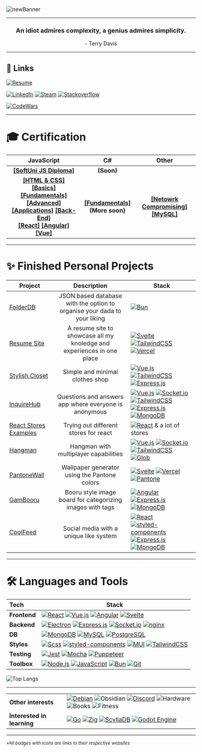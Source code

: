 [//]: # (Profile picture by hcnone: https://twitter.com/hcnone)
[//]: # (Girl on the README by Rivhey: https://www.reddit.com/user/Rivhey/)

![newBanner](https://github.com/GameBear64/GameBear64/assets/33098072/a3bb3713-cf3a-4263-a764-3bb3ff48dca3)

---
<h3 align=center>
  An idiot admires complexity, a genius admires simplicity.
</h2>
<p align=center>
  - Terry Davis
</p>

---

## 🔗 Links
[![Resume](https://img.shields.io/badge/Resume--Website-4EA94B.svg?style=for-the-badge&logo=googledocs&logoColor=white)](https://gam-resume-site.vercel.app/)  

[![LinkedIn](https://img.shields.io/badge/linkedin-%230077B5.svg?style=for-the-badge&logo=linkedin&logoColor=white)](https://www.linkedin.com/in/vladimir-d-petrov/)
[![Steam](https://img.shields.io/badge/steam-%23000000.svg?style=for-the-badge&logo=steam&logoColor=white)](https://steamcommunity.com/id/GameBear/)
[![Stackoverflow](https://img.shields.io/badge/-Stackoverflow-FE7A16?style=for-the-badge&logo=stack-overflow&logoColor=white)](https://stackoverflow.com/users/7149508/gambar)  

[![CodeWars](https://www.codewars.com/users/GameBear64/badges/micro)](https://www.codewars.com/users/GameBear64)

---
# 🎓 Certification  

| JavaScript         | C#            | Other      |
| :----------------: | :-----------: | :--------: |
| **[[SoftUni JS Diploma]](https://softuni.bg/Certificates/Details/174956/3cfcef66)** | **(Soon)** |
| **[[HTML & CSS]](https://softuni.bg/certificates/details/147238/ddfb476c) <br> [[Basics]](https://softuni.bg/certificates/details/109583/66a77ff4) [[Fundamentals]](https://softuni.bg/certificates/details/119720/5df825ba) [[Advanced]](https://softuni.bg/certificates/details/126429/78227b8d) <br> [[Applications]](https://softuni.bg/certificates/details/130516/694d7db5) [[Back-End]](https://softuni.bg/certificates/details/142300/3d3e858a) <br> [[React]](https://softuni.bg/certificates/details/140603/42716068) [[Angular]](https://softuni.bg/certificates/details/152883/0037814e) [[Vue]](https://softuni.bg/certificates/details/199031/5c18ca33)** | **[[Fundamentals]](https://softuni.bg/certificates/details/222265/2c84dd44) <br> (More soon)** | **[[Netowrk Compromising]](https://softuni.bg/certificates/details/171692/b94990bb) <br> [[MySQL]](https://softuni.bg/certificates/details/172232/dab96a14)** |

---
# ✨ Finished Personal Projects
| Project         | Description     | Stack      |
| --------------- | :-------------: | ---------- |
| [FolderDB](https://github.com/GameBear64/FolderDB) | JSON based database with the option to organise your dada to your liking | [![Bun](https://img.shields.io/badge/Bun-%23000000.svg?style=for-the-badge&logo=bun&logoColor=white)](https://bun.sh/) |
| [Resume Site](https://github.com/GameBear64/resume-site/tree/main) | A resume site to showcase all my knoledge and experiences in one place | [![Svelte](https://img.shields.io/badge/svelte-%23f1413d.svg?style=for-the-badge&logo=svelte&logoColor=white)](https://svelte.dev) [![TailwindCSS](https://img.shields.io/badge/tailwindcss-%2338B2AC.svg?style=for-the-badge&logo=tailwind-css&logoColor=white)](https://tailwindcss.com/) [![Vercel](https://img.shields.io/badge/vercel-%23000000.svg?style=for-the-badge&logo=vercel&logoColor=white)](https://vercel.com/) |
| [Stylish Closet](https://github.com/GameBear64/Clothes-Shop) | Simple and minimal clothes shop | [![Vue.js](https://img.shields.io/badge/vuejs-%2335495e.svg?style=for-the-badge&logo=vuedotjs&logoColor=%234FC08D)](https://vuejs.org/) [![TailwindCSS](https://img.shields.io/badge/tailwindcss-%2338B2AC.svg?style=for-the-badge&logo=tailwind-css&logoColor=white)](https://tailwindcss.com/) [![Express.js](https://img.shields.io/badge/express.js-%23404d59.svg?style=for-the-badge&logo=express&logoColor=%2361DAFB)](https://expressjs.com) |
| [InquireHub](https://github.com/GameBear64/InquireHub) | Questions and answers app where everyone is anonymous | [![Vue.js](https://img.shields.io/badge/vuejs-%2335495e.svg?style=for-the-badge&logo=vuedotjs&logoColor=%234FC08D)](https://vuejs.org/) [![Socket.io](https://img.shields.io/badge/Socket.io-black?style=for-the-badge&logo=socket.io&badgeColor=010101)](https://socket.io/)  [![TailwindCSS](https://img.shields.io/badge/tailwindcss-%2338B2AC.svg?style=for-the-badge&logo=tailwind-css&logoColor=white)](https://tailwindcss.com/) [![Express.js](https://img.shields.io/badge/express.js-%23404d59.svg?style=for-the-badge&logo=express&logoColor=%2361DAFB)](https://expressjs.com) [![MongoDB](https://img.shields.io/badge/MongoDB-4EA94B?style=for-the-badge&logo=mongodb&logoColor=white)](https://www.mongodb.com/) |
| [React Stores Examples](https://github.com/GameBear64/React-Stores-Examples) | Trying out different stores for react | [![React](https://img.shields.io/badge/react-%2320232a.svg?style=for-the-badge&logo=react&logoColor=%2361DAFB)](https://reactjs.org/) & a lot of stores |
| [Hangman](https://github.com/GameBear64/hangman) | Hangman with multiplayer capabilities | [![Vue.js](https://img.shields.io/badge/vuejs-%2335495e.svg?style=for-the-badge&logo=vuedotjs&logoColor=%234FC08D)](https://vuejs.org/) [![Socket.io](https://img.shields.io/badge/Socket.io-black?style=for-the-badge&logo=socket.io&badgeColor=010101)](https://socket.io/)  [![TailwindCSS](https://img.shields.io/badge/tailwindcss-%2338B2AC.svg?style=for-the-badge&logo=tailwind-css&logoColor=white)](https://tailwindcss.com/) [![Glob](https://img.shields.io/badge/GLOB-774AB7?style=for-the-badge&logoColor=white)](https://www.npmjs.com/package/glob) |
| [PantoneWall](https://pantone-wall.vercel.app/) | Wallpaper generator using the Pantone colors | [![Svelte](https://img.shields.io/badge/svelte-%23f1413d.svg?style=for-the-badge&logo=svelte&logoColor=white)](https://svelte.dev) [![Vercel](https://img.shields.io/badge/vercel-%23000000.svg?style=for-the-badge&logo=vercel&logoColor=white)](https://vercel.com/) [![Pantone](https://img.shields.io/badge/Pantone-AC354B?style=for-the-badge&logoColor=white)](https://www.pantone.com/) |
| [GamBooru](https://github.com/GameBear64/GamBooru) | Booru style image board for categorizing images with tags | [![Angular](https://img.shields.io/badge/angular-%23DD0031.svg?style=for-the-badge&logo=angular&logoColor=white)](https://angular.io) [![Express.js](https://img.shields.io/badge/express.js-%23404d59.svg?style=for-the-badge&logo=express&logoColor=%2361DAFB)](https://expressjs.com) [![MongoDB](https://img.shields.io/badge/MongoDB-4EA94B?style=for-the-badge&logo=mongodb&logoColor=white)](https://www.mongodb.com/) | 
| [CoolFeed](https://github.com/GameBear64/CoolFeed) | Social media with a unique like system | [![React](https://img.shields.io/badge/react-%2320232a.svg?style=for-the-badge&logo=react&logoColor=%2361DAFB)](https://reactjs.org/) [![styled-components](https://img.shields.io/badge/styled--components-DB7093?style=for-the-badge&logo=styled-components&logoColor=white)](https://styled-components.com/) [![Express.js](https://img.shields.io/badge/express.js-%23404d59.svg?style=for-the-badge&logo=express&logoColor=%2361DAFB)](https://expressjs.com) [![MongoDB](https://img.shields.io/badge/MongoDB-4EA94B?style=for-the-badge&logo=mongodb&logoColor=white)](https://www.mongodb.com/) |

---

# 🛠 Languages and Tools
| Tech            | Stack                                                        |
| :-------------- | ------------------------------------------------------------ |
| **Frontend**        | [![React](https://img.shields.io/badge/react-%2320232a.svg?style=for-the-badge&logo=react&logoColor=%2361DAFB)](https://reactjs.org/) [![Vue.js](https://img.shields.io/badge/vuejs-%2335495e.svg?style=for-the-badge&logo=vuedotjs&logoColor=%234FC08D)](https://vuejs.org/) [![Angular](https://img.shields.io/badge/angular-%23DD0031.svg?style=for-the-badge&logo=angular&logoColor=white)](https://angular.io) [![Svelte](https://img.shields.io/badge/svelte-%23f1413d.svg?style=for-the-badge&logo=svelte&logoColor=white)](https://svelte.dev) |
| **Backend**         | [![Electron](https://img.shields.io/badge/Electron-191970?style=for-the-badge&logo=Electron&logoColor=white)](https://www.electronjs.org) [![Express.js](https://img.shields.io/badge/express.js-%23404d59.svg?style=for-the-badge&logo=express&logoColor=%2361DAFB)](https://expressjs.com) [![Socket.io](https://img.shields.io/badge/Socket.io-black?style=for-the-badge&logo=socket.io&badgeColor=010101)](https://socket.io/) [![nginx](https://img.shields.io/badge/nginx-%23009639.svg?style=for-the-badge&logo=nginx&logoColor=white)](https://www.nginx.com) |
| **DB**              | [![MongoDB](https://img.shields.io/badge/MongoDB-4EA94B?style=for-the-badge&logo=mongodb&logoColor=white)](https://www.mongodb.com/) [![MySQL](https://img.shields.io/badge/mysql-%2300f.svg?style=for-the-badge&logo=mysql&logoColor=white)](https://www.mysql.com/) [![PostgreSQL](https://img.shields.io/badge/postgres-%23316192.svg?style=for-the-badge&logo=postgresql&logoColor=white)](https://www.postgresql.org) |
| **Styles**          | [![Scss](https://img.shields.io/badge/SCSS-hotpink.svg?style=for-the-badge&logo=SASS&logoColor=white)](https://sass-lang.com) [![styled-components](https://img.shields.io/badge/styled--components-DB7093?style=for-the-badge&logo=styled-components&logoColor=white)](https://styled-components.com/) [![MUI](https://img.shields.io/badge/MUI-%230081CB.svg?style=for-the-badge&logo=mui&logoColor=white)](https://mui.com/) [![TailwindCSS](https://img.shields.io/badge/tailwindcss-%2338B2AC.svg?style=for-the-badge&logo=tailwind-css&logoColor=white)](https://tailwindcss.com/) |
| **Testing**         | [![Jest](https://img.shields.io/badge/-jest-%23C21325?style=for-the-badge&logo=jest&logoColor=white)](https://jestjs.io) [![Mocha](https://img.shields.io/badge/-mocha-%238D6748?style=for-the-badge&logo=mocha&logoColor=white)](https://mochajs.org/) [![Puppeteer](https://img.shields.io/badge/-puppeteer-40B5A4?style=for-the-badge&logo=puppeteer&logoColor=white)](https://pptr.dev/) |
| **Toolbox**         | [![Node.js](https://img.shields.io/badge/node.js-6DA55F?style=for-the-badge&logo=node.js&logoColor=white)](https://nodejs.org) [![JavaScript](https://img.shields.io/badge/javascript-%23323330.svg?style=for-the-badge&logo=javascript&logoColor=%23F7DF1E)](https://developer.mozilla.org/en-US/docs/Web/JavaScript) [![Bun](https://img.shields.io/badge/Bun-%23000000.svg?style=for-the-badge&logo=bun&logoColor=white)](https://bun.sh/) [![Git](https://img.shields.io/badge/git-%23F05033.svg?style=for-the-badge&logo=git&logoColor=white)](https://git-scm.com/) |

![Top Langs](https://github-readme-stats.vercel.app/api/top-langs/?username=GameBear64&layout=compact&theme=dark)

---

| | |
| :-------------- | ------------------------------------------------------------ |
| **Other interests** | [![Debian](https://img.shields.io/badge/Debian-D70A53?style=for-the-badge&logo=debian&logoColor=white)](https://www.debian.org/) ![Obsidian](https://img.shields.io/badge/Obsidian-%23483699.svg?style=for-the-badge&logo=obsidian&logoColor=white) [![Discord](https://img.shields.io/badge/Discord-%235865F2.svg?style=for-the-badge&logo=discord&logoColor=white)](https://discord.com/) ![Hardware](https://img.shields.io/badge/Hardware-000?style=for-the-badge&logo=googlesearchconsole&logoColor=white) ![Books](https://img.shields.io/badge/Books-B71C1C?style=for-the-badge&logo=bookstack&logoColor=white) ![Fitness](https://img.shields.io/badge/Fitness-blue?style=for-the-badge) |
| **Interested in learning** | [![Go](https://img.shields.io/badge/go-%2300ADD8.svg?style=for-the-badge&logo=go&logoColor=white)](https://go.dev/) [![Zig](https://img.shields.io/badge/Zig-%23F7A41D.svg?style=for-the-badge&logo=zig&logoColor=white)](https://ziglang.org/) [![ScyllaDB](https://img.shields.io/badge/scylladb-0D80D8.svg?style=for-the-badge)](https://www.scylladb.com/) [![Godot Engine](https://img.shields.io/badge/GODOT-%23FFFFFF.svg?style=for-the-badge&logo=godot-engine)](https://godotengine.org/) |


---
<sup><i>*All badges with icons are links to their respective websites</i></sup>
